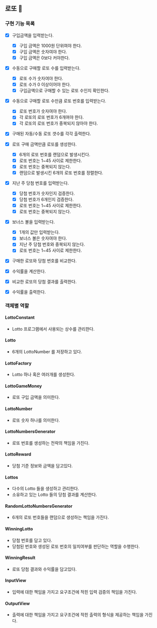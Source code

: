 ## 로또 🎱

### 구현 기능 목록

- [x] 구입금액을 입력받는다.
  - [x] 구입 금액은 1000원 단위여야 한다.
  - [x] 구입 금액은 숫자여야 한다.
  - [x] 구입 금액은 0보다 커야한다.
- [x] 수동으로 구매할 로또 수를 입력받는다.
  - [x] 로또 수가 숫자여야 한다.
  - [x] 로또 수가 0 이상이어야 한다.
  - [x] 구입금액으로 구매할 수 있는 로또 수인지 확인한다.
- [x] 수동으로 구매할 로또 수만큼 로또 번호를 입력받는다.
  - [x] 로또 번호가 숫자여야 한다.
  - [x] 각 로또의 로또 번호가 6개여야 한다.
  - [x] 각 로또의 로또 번호가 중복되지 않아야 한다.
- [x] 구매된 자동/수동 로또 갯수를 각각 출력한다.
- [x] 로또 구매 금액만큼 로또를 생성한다.
  - [x] 6개의 로또 번호를 랜덤으로 발생시킨다.
  - [x] 로또 번호는 1~45 사이로 제한한다.
  - [x] 로또 번호는 중복되지 않는다.
  - [x] 랜덤으로 발생시킨 6개의 로또 번호를 정렬한다.
- [x] 지난 주 당첨 번호를 입력받는다.
  - [x] 당첨 번호가 숫자인지 검증한다.
  - [x] 당첨 번호가 6개인지 검증한다.
  - [x] 로또 번호는 1~45 사이로 제한한다.
  - [x] 로또 번호는 중복되지 않는다.
- [x] 보너스 볼을 입력받는다.
  - [x] 1개의 값만 입력받는다.
  - [x] 보너스 볼은 숫자여야 한다.
  - [x] 지난 주 당첨 번호와 중복되지 않는다.
  - [x] 로또 번호는 1~45 사이로 제한한다.
- [x] 구매한 로또와 당첨 번호를 비교한다.
- [x] 수익률을 계산한다.
- [x] 비교한 로또의 당첨 결과를 출력한다.
- [x] 수익률을 출력한다.


### 객체별 역할

#### LottoConstant
- Lotto 프로그램에서 사용되는 상수를 관리한다.

#### Lotto
- 6개의 LottoNumber 를 저장하고 있다.

#### LottoFactory
- Lotto 하나 혹은 여러개를 생성한다.

#### LottoGameMoney
- 로또 구입 금액을 의미한다.

#### LottoNumber
- 로또 숫자 하나를 의미한다.

#### LottoNumbersGenerator
- 로또 번호를 생성하는 전략의 책임을 가진다.

#### LottoReward
- 당첨 기준 정보와 금액을 담고있다.

#### Lottos
- 다수의 Lotto 들을 생성하고 관리한다.
- 소유하고 있는 Lotto 들의 당첨 결과를 계산한다.

#### RandomLottoNumbersGenerator
- 6개의 로또 번호들을 랜덤으로 생성하는 책임을 가진다.

#### WinningLotto
- 당첨 번호를 담고 있다.
- 당첨된 번호와 생성된 로또 번호의 일치여부를 판단하는 역할을 수행한다.

#### WinningResult
- 로또 당첨 결과와 수익률을 담고있다.

#### InputView 
- 입력에 대한 책임을 가지고 요구조건에 적힌 입력 검증의 책임을 가진다.

#### OutputView
- 출력에 대한 책임을 가지고 요구조건에 적힌 출력의 형식을 제공하는 책임을 가진다.
